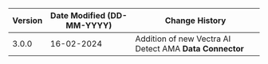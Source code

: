 | **Version** | **Date Modified (DD-MM-YYYY)** | **Change History**                                          |
|-------------|--------------------------------|-------------------------------------------------------------|
| 3.0.0       | 16-02-2024                     | Addition of new  Vectra AI Detect AMA **Data Connector**    |

